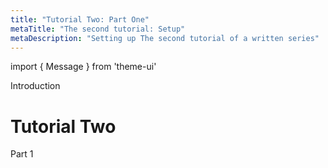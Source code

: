 ```yaml
---
title: "Tutorial Two: Part One"
metaTitle: "The second tutorial: Setup"
metaDescription: "Setting up The second tutorial of a written series"
---
```


import { Message } from 'theme-ui'

Introduction

# Tutorial Two

<Message>
  Part 1
</Message>
